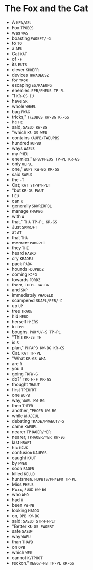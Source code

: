 # The Fox and the Cat

* A `KPA/AEU`
* Fox `TPOBGS`
* was `WAS`
* boasting `PWOEFT/-G`
* to `TO`
* a `AEU`
* Cat `KAT`
* of `-F`
* its `EUTS`
* clever `KHREFR`
* devices `TKWAOEUSZ`
* for `TPOR`
* escaping `ES/KAEUPG`
* enemies. `EPB/PHEUS TP-PL`
* "I `KR-GS EU`
* have `SR`
* whole `WHOEL`
* bag `PWAG`
* tricks," `TREUBGS KW-BG KR-GS`
* he `HE`
* said, `SAEUD KW-BG`
* "which `KR-GS WEU`
* contains `KAUPB/TAEUPBS`
* hundred `HUPBD`
* ways `WAEUS`
* my `PHEU`
* enemies." `EPB/PHEUS TP-PL KR-GS`
* only `OEPBL`
* one," `WUPB KW-BG KR-GS`
* said `SAEUD`
* the `-T`
* Cat; `KAT STPH*FPLT`
* "but `KR-GS PWUT`
* I `EU`
* can `K`
* generally `SKWRERPBL`
* manage `PHAPBG`
* with `W`
* that." `THA TP-PL KR-GS`
* Just `SKWRUFT`
* at `AT`
* that `THA`
* moment `PHOEPLT`
* they `THE`
* heard `HAERD`
* cry `KRAOEU`
* pack `PABG`
* hounds `HOUPBDZ`
* coming `KO*G`
* towards `TORDZ`
* them, `THEPL KW-BG`
* and `SKP`
* immediately `PHAOELD`
* scampered `SKAPL/PER/-D`
* up `UP`
* tree `TRAOE`
* hid `HEUD`
* herself `H*ERS`
* in `TPH`
* boughs. `PWO*U/-S TP-PL`
* "This `KR-GS TH`
* is `S`
* plan," `PHRAPB KW-BG KR-GS`
* Cat. `KAT TP-PL`
* "What `KR-GS WHA`
* are `R`
* you `U`
* going `TKPW-G`
* do?" `TKO H-F KR-GS`
* thought `THAUT`
* first `TPEUFRT`
* one `WUPB`
* way, `WAEU KW-BG`
* then `THEPB`
* another, `TPHOER KW-BG`
* while `WHAOEUL`
* debating `TKAOE/PWAEUT/-G`
* came `KAEUPL`
* nearer `TPHAOER/*ER`
* nearer, `TPHAOER/*ER KW-BG`
* last `HRAFT`
* his `HEUS`
* confusion `KAUFGS`
* caught `KAUT`
* by `PWEU`
* soon `SAOPB`
* killed `KEULD`
* huntsmen. `HUPBTS/PH*EPB TP-PL`
* Miss `PHEUS`
* Puss, `PUSZ KW-BG`
* who `WHO`
* had `H`
* been `PW-PB`
* looking `HRAOG`
* on, `OPB KW-BG`
* said: `SAEUD STPH-FPLT`
* "Better `KR-GS PWOERT`
* safe `SAEUF`
* way `WAEU`
* than `THAPB`
* on `OPB`
* which `WEU`
* cannot `K/TPHOT`
* reckon." `REBG/-PB TP-PL KR-GS`
